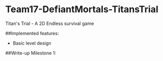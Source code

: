 # Team17-DefiantMortals-TitansTrial

Titan's Trial - A 2D Endless survival game

##Implemented features:
* Basic level design


##Write-up Milestone 1:
